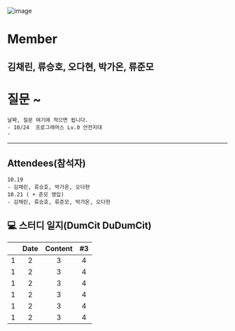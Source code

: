 ![image](https://user-images.githubusercontent.com/87309905/196717568-03302885-8a3a-4c96-9c49-dbc2fb69d8af.png)
# Member
김채린, 류승호, 오다현, 박가온, 류준모
---
# 질문 ~
```
날짜, 질문 여기에 적으면 됩니다.
- 10/24  프로그래머스 Lv.0 안전지대
-
```
---
## Attendees(참석자)
```
10.19
- 김채린, 류승호, 박가온, 오다현
10.21 ( + 준모 영입)
- 김채린, 류승호, 류준모, 박가온, 오다현
```

## 💻 스터디 일지(DumCit DuDumCit)

|                      |                                      Date                                       |                                     Content                                      |                                        #3                                        |
| :------------------: | :---------------------------------------------------------------------------: | :-------------------------------------------------------------------------: | :------------------------------------------------------------------------------: |
|           1           |                            2                                                   |             3          |   4   |
|           1           |                            2                                                   |             3          |   4   |
|           1           |                            2                                                   |             3          |   4   |
|           1           |                            2                                                   |             3          |   4   |
|           1           |                            2                                                   |             3          |   4   |
|           1           |                            2                                                   |             3          |   4   |

